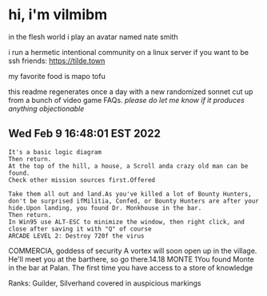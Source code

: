 # hi, i'm vilmibm

in the flesh world i play an avatar named nate smith

i run a hermetic intentional community on a linux server if you want to be ssh friends: https://tilde.town

my favorite food is mapo tofu

this readme regenerates once a day with a new randomized sonnet cut up from a bunch of video game FAQs.
_please do let me know if it produces anything objectionable_

## Wed Feb  9 16:48:01 EST 2022

    It's a basic logic diagram
    Then return.
    At the top of the hill, a house, a Scroll anda crazy old man can be found.
    Check other mission sources first.Offered
    
    Take them all out and land.As you've killed a lot of Bounty Hunters, don't be surprised ifMilitia, Confed, or Bounty Hunters are after your hide.Upon landing, you found Dr. Monkhouse in the bar.
    Then return.
    In Win95 use ALT-ESC to minimize the window, then right click, and close after saving it with "Q" of course
    ARCADE LEVEL 2: Destroy 720f the virus
    
      COMMERCIA, goddess of security
    A vortex will soon open up in the village.
    He'll meet you at the barthere, so go there.14.18 MONTE 1You found Monte in the bar at Palan.
    The first time you have access to a store of knowledge
    
      Ranks: Guilder, Silverhand
    covered in auspicious markings
